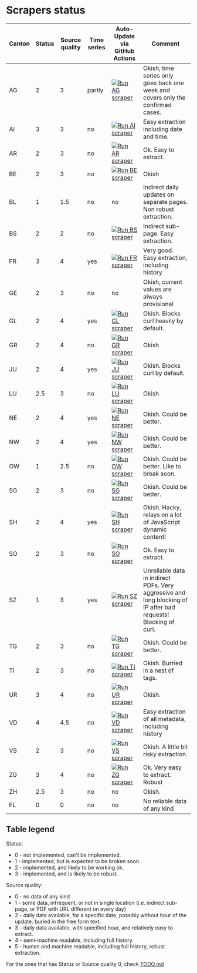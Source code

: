 # Scrapers status

| Canton | Status | Source quality | Time series | Auto-Update via GitHub Actions | Comment |
| ------ | ------ | -------------- | ------------| ------------------------------ |-------- |
| AG     | 2      | 3              | partly          |  [![Run AG scraper](https://github.com/openZH/covid_19/workflows/Run%20AG%20scraper/badge.svg)](https://github.com/openZH/covid_19/actions?query=workflow%3A%22Run+AG+scraper%22)                             | Okish, time series only goes back one week and covers only the confirmed cases. |
| AI     | 3      | 3              | no          |  [![Run AI scraper](https://github.com/openZH/covid_19/workflows/Run%20AI%20scraper/badge.svg)](https://github.com/openZH/covid_19/actions?query=workflow%3A%22Run+AI+scraper%22)                             | Easy extraction including date and time. |
| AR     | 2      | 3              | no          |  [![Run AR scraper](https://github.com/openZH/covid_19/workflows/Run%20AR%20scraper/badge.svg)](https://github.com/openZH/covid_19/actions?query=workflow%3A%22Run+AR+scraper%22)                            | Ok. Easy to extract. |
| BE     | 2      | 3              | no          |  [![Run BE scraper](https://github.com/openZH/covid_19/workflows/Run%20BE%20scraper/badge.svg)](https://github.com/openZH/covid_19/actions?query=workflow%3A%22Run+BE+scraper%22)                            | Okish |
| BL     | 1      | 1.5            | no          |  no                             | Indirect daily updates on separate pages. Non robust extraction. |
| BS     | 2      | 2              | no          |  [![Run BS scraper](https://github.com/openZH/covid_19/workflows/Run%20BS%20scraper/badge.svg)](https://github.com/openZH/covid_19/actions?query=workflow%3A%22Run+BS+scraper%22)                             | Indirect sub-page. Easy extraction. |
| FR     | 3      | 4              | yes          |  [![Run FR scraper](https://github.com/openZH/covid_19/workflows/Run%20FR%20scraper/badge.svg)](https://github.com/openZH/covid_19/actions?query=workflow%3A%22Run+FR+scraper%22)                             | Very good. Easy extraction, including history |
| GE     | 2      | 3              | no          |  no                            | Okish, current values are always provisional |
| GL     | 2      | 4              | yes          |  [![Run GL scraper](https://github.com/openZH/covid_19/workflows/Run%20GL%20scraper/badge.svg)](https://github.com/openZH/covid_19/actions?query=workflow%3A%22Run+GL+scraper%22)                             | Okish. Blocks curl heavily by default. |
| GR     | 2      | 4              | no          |  [![Run GR scraper](https://github.com/openZH/covid_19/workflows/Run%20GR%20scraper/badge.svg)](https://github.com/openZH/covid_19/actions?query=workflow%3A%22Run+GR+scraper%22)                            | Okish |
| JU     | 2      | 4              | yes          |  [![Run JU scraper](https://github.com/openZH/covid_19/workflows/Run%20JU%20scraper/badge.svg)](https://github.com/openZH/covid_19/actions?query=workflow%3A%22Run+JU+scraper%22)                            | Okish. Blocks curl by default. |
| LU     | 2.5    | 3              | no          |  [![Run LU scraper](https://github.com/openZH/covid_19/workflows/Run%20LU%20scraper/badge.svg)](https://github.com/openZH/covid_19/actions?query=workflow%3A%22Run+LU+scraper%22)                            | Okish |
| NE     | 2      | 4              | yes          |  [![Run NE scraper](https://github.com/openZH/covid_19/workflows/Run%20NE%20scraper/badge.svg)](https://github.com/openZH/covid_19/actions?query=workflow%3A%22Run+NE+scraper%22)                             | Okish. Could be better. |
| NW     | 2      | 4              | yes          |  [![Run NW scraper](https://github.com/openZH/covid_19/workflows/Run%20NW%20scraper/badge.svg)](https://github.com/openZH/covid_19/actions?query=workflow%3A%22Run+NW+scraper%22)                            | Okish. Could be better. |
| OW     | 1      | 2.5            | no          |  [![Run OW scraper](https://github.com/openZH/covid_19/workflows/Run%20OW%20scraper/badge.svg)](https://github.com/openZH/covid_19/actions?query=workflow%3A%22Run+OW+scraper%22)                             | Okish. Could be better. Like to break soon. |
| SG     | 2      | 3              | no          |  [![Run SG scraper](https://github.com/openZH/covid_19/workflows/Run%20SG%20scraper/badge.svg)](https://github.com/openZH/covid_19/actions?query=workflow%3A%22Run+SG+scraper%22)                            | Okish. Could be better. |
| SH     | 2      | 4              | yes          |  [![Run SH scraper](https://github.com/openZH/covid_19/workflows/Run%20SH%20scraper/badge.svg)](https://github.com/openZH/covid_19/actions?query=workflow%3A%22Run+SH+scraper%22)                            | Okish. Hacky, relays on a lot of JavaScript dynamic content! |
| SO     | 2      | 3              | no          |  [![Run SO scraper](https://github.com/openZH/covid_19/workflows/Run%20SO%20scraper/badge.svg)](https://github.com/openZH/covid_19/actions?query=workflow%3A%22Run+SO+scraper%22)                            | Ok. Easy to extract. |
| SZ     | 1      | 3              | yes          |  [![Run SZ scraper](https://github.com/openZH/covid_19/workflows/Run%20SZ%20scraper/badge.svg)](https://github.com/openZH/covid_19/actions?query=workflow%3A%22Run+SZ+scraper%22)                             | Unreliable data in indirect PDFs. Very aggressive and long blocking of IP after bad requests! Blocking of curl. |
| TG     | 2      | 3              | no          |  [![Run TG scraper](https://github.com/openZH/covid_19/workflows/Run%20TG%20scraper/badge.svg)](https://github.com/openZH/covid_19/actions?query=workflow%3A%22Run+TG+scraper%22)                            | Okish. Could be better. |
| TI     | 2      | 3              | no          |  [![Run TI scraper](https://github.com/openZH/covid_19/workflows/Run%20TI%20scraper/badge.svg)](https://github.com/openZH/covid_19/actions?query=workflow%3A%22Run+TI+scraper%22)                             | Okish. Burried in a nest of tags. |
| UR     | 3      | 4              | no          |  [![Run UR scraper](https://github.com/openZH/covid_19/workflows/Run%20UR%20scraper/badge.svg)](https://github.com/openZH/covid_19/actions?query=workflow%3A%22Run+UR+scraper%22)                            | Okish. |
| VD     | 4      | 4.5            | no          |  [![Run VD scraper](https://github.com/openZH/covid_19/workflows/Run%20VD%20scraper/badge.svg)](https://github.com/openZH/covid_19/actions?query=workflow%3A%22Run+VD+scraper%22)                             | Easy extraction of all metadata, including history |
| VS     | 2      | 3              | no          |  [![Run VS scraper](https://github.com/openZH/covid_19/workflows/Run%20VS%20scraper/badge.svg)](https://github.com/openZH/covid_19/actions?query=workflow%3A%22Run+VS+scraper%22)                            | Okish. A little bit risky extraction. |
| ZG     | 3      | 4              | no          |  [![Run ZG scraper](https://github.com/openZH/covid_19/workflows/Run%20ZG%20scraper/badge.svg)](https://github.com/openZH/covid_19/actions?query=workflow%3A%22Run+ZG+scraper%22)                            | Ok. Very easy to extract. Robust |
| ZH     | 2.5    | 3              | no          |  no                             | Okish. |
| FL     | 0      | 0              | no          |  no                             | No reliable data of any kind |

## Table legend

Status:
  * 0 - not implemented, can't be implemented.
  * 1 - implemented, but is expected to be broken soon.
  * 2 - implemented, and likely to be working ok.
  * 3 - implemented, and is likely to be robust.

Source quality:
  * 0 - no data of any kind
  * 1 - some data, infrequent, or not in single location (i.e. indirect sub-page, or PDF with URL different on every day)
  * 2 - daily data available, for a specific date, possibly without hour of the update. buried in the free form text.
  * 3 - daily data available, with specified hour, and relatively easy to extract.
  * 4 - semi-machine readable, including full history.
  * 5 - human and machine readable, including full history, robust extraction.

For the ones that has Status or Source quality 0, check [TODO.md](TODO.md)

